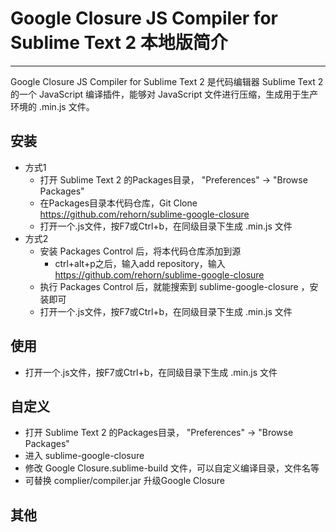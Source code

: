 Google Closure JS Compiler for Sublime Text 2 本地版简介
========================

------------------------
Google Closure JS Compiler for Sublime Text 2 是代码编辑器 Sublime Text 2 的一个 JavaScript 编译插件，能够对 JavaScript 文件进行压缩，生成用于生产环境的 .min.js 文件。

安装
------------------------
* 方式1
    * 打开 Sublime Text 2 的Packages目录， "Preferences" -> "Browse Packages"
    * 在Packages目录本代码仓库，Git Clone https://github.com/rehorn/sublime-google-closure
    * 打开一个.js文件，按F7或Ctrl+b，在同级目录下生成 .min.js 文件
* 方式2
    * 安装 Packages Control 后，将本代码仓库添加到源
        * ctrl+alt+p之后，输入add repository，输入 https://github.com/rehorn/sublime-google-closure
    * 执行 Packages Control 后，就能搜索到 sublime-google-closure ，安装即可
    * 打开一个.js文件，按F7或Ctrl+b，在同级目录下生成 .min.js 文件

使用
------------------------
* 打开一个.js文件，按F7或Ctrl+b，在同级目录下生成 .min.js 文件

自定义
------------------------
* 打开 Sublime Text 2 的Packages目录， "Preferences" -> "Browse Packages"
* 进入 sublime-google-closure
* 修改 Google Closure.sublime-build 文件，可以自定义编译目录，文件名等
* 可替换 complier/compiler.jar 升级Google Closure

其他
------------------------

